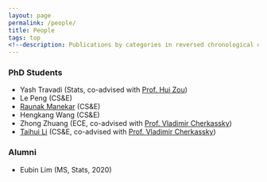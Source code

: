 ```yaml
---
layout: page
permalink: /people/
title: People
tags: top
<!--description: Publications by categories in reversed chronological order. -->
---
```


### PhD Students

- Yash Travadi (Stats, co-advised with [Prof. Hui Zou](http://users.stat.umn.edu/~zouxx019/))
- Le Peng (CS&E)
- [Raunak Manekar](https://scholar.google.com/citations?user=ct6Om_wAAAAJ&hl=en) (CS&E)
- Hengkang Wang (CS&E)
- Zhong Zhuang (ECE, co-advised with [Prof. Vladimir Cherkassky](http://people.ece.umn.edu/~cherkass/))
- [Taihui Li](https://taihui.github.io/) (CS&E, co-advised with [Prof. Vladimir Cherkassky](http://people.ece.umn.edu/~cherkass/))

### Alumni

- Eubin Lim (MS, Stats, 2020)

